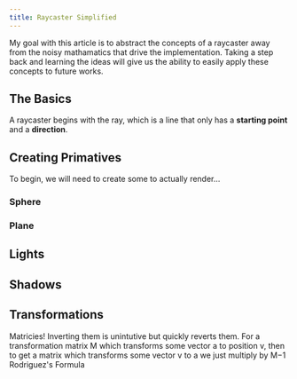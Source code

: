 ```yaml
---
title: Raycaster Simplified
---
```


My goal with this article is to abstract the concepts of a raycaster away from the noisy mathamatics that drive the implementation. Taking a step back and learning the ideas will give us the ability to easily apply these concepts to future works. 
## The Basics
A raycaster begins with the ray, which is a line that only has a **starting point** and a **direction**.
## Creating Primatives
To begin, we will need to create some to actually render... 
### Sphere

### Plane
## Lights
## Shadows
## Transformations
Matricies! Inverting them is unintutive but quickly reverts them. For a transformation matrix M which transforms some vector a to position v, then to get a matrix which transforms some vector v to a we just multiply by M−1
Rodriguez's Formula
